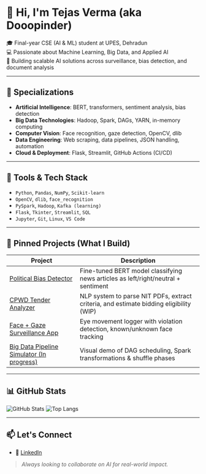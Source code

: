 # 👋 Hi, I'm Tejas Verma (aka Dooopinder)

🎓 Final-year CSE (AI & ML) student at UPES, Dehradun  
💻 Passionate about Machine Learning, Big Data, and Applied AI  
🚀 Building scalable AI solutions across surveillance, bias detection, and document analysis

---

## 🧠 Specializations
- **Artificial Intelligence**: BERT, transformers, sentiment analysis, bias detection
- **Big Data Technologies**: Hadoop, Spark, DAGs, YARN, in-memory computing
- **Computer Vision**: Face recognition, gaze detection, OpenCV, dlib
- **Data Engineering**: Web scraping, data pipelines, JSON handling, automation
- **Cloud & Deployment**: Flask, Streamlit, GitHub Actions (CI/CD)

---

## 🔧 Tools & Tech Stack
- `Python`, `Pandas`, `NumPy`, `Scikit-learn`
- `OpenCV`, `dlib`, `face_recognition`
- `PySpark`, `Hadoop`, `Kafka (learning)`
- `Flask`, `Tkinter`, `Streamlit`, `SQL`
- `Jupyter`, `Git`, `Linux`, `VS Code`

---

## 📌 Pinned Projects (What I Build)
| Project | Description |
|--------|-------------|
| [Political Bias Detector](https://github.com/Dooopinder/News-Bias-In-India) | Fine-tuned BERT model classifying news articles as left/right/neutral + sentiment |
| [CPWD Tender Analyzer](https://github.com/Dooopinder/CivilBot-WebScraping-Excel) | NLP system to parse NIT PDFs, extract criteria, and estimate bidding eligibility (WIP) |
| [Face + Gaze Surveillance App](https://github.com/Dooopinder/FaceTrack-Surveillance-GUI) | Eye movement logger with violation detection, known/unknown face tracking |
| [Big Data Pipeline Simulator (In progress)](#) | Visual demo of DAG scheduling, Spark transformations & shuffle phases |

---

## 📊 GitHub Stats
![GitHub Stats](https://github-readme-stats.vercel.app/api?username=Dooopinder&show_icons=true&theme=radical)
![Top Langs](https://github-readme-stats.vercel.app/api/top-langs/?username=Dooopinder&layout=compact)

---

## 📫 Let's Connect  
- 💼 [LinkedIn](https://www.linkedin.com/in/tejas-verma-40b156286/)

> *Always looking to collaborate on AI for real-world impact.*

